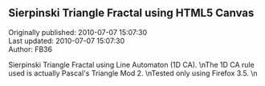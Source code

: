 ## Sierpinski Triangle Fractal using HTML5 Canvas  
Originally published: 2010-07-07 15:07:30  
Last updated: 2010-07-07 15:07:30  
Author: FB36   
  
Sierpinski Triangle Fractal using Line Automaton (1D CA).\nThe 1D CA rule used is actually Pascal's Triangle Mod 2.\nTested only using Firefox 3.5.\n